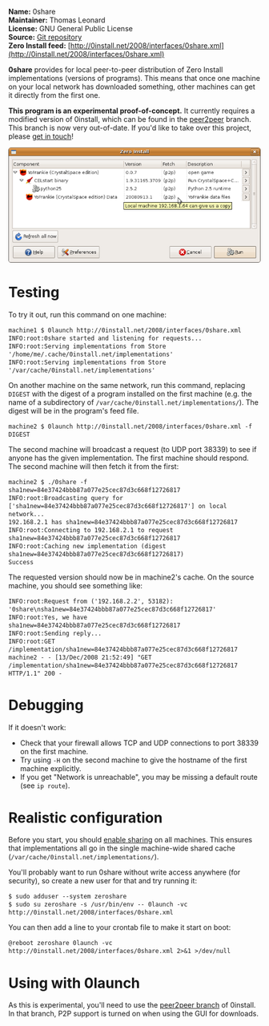 **Name:** 0share  
**Maintainer:** Thomas Leonard  
**License:** GNU General Public License  
**Source:** [Git repository](http://repo.or.cz/w/0share.git)  
**Zero Install feed:** [http://0install.net/2008/interfaces/0share.xml](http://0install.net/2008/interfaces/0share.xml)

**0share** provides for local peer-to-peer distribution of Zero Install implementations (versions of programs). This means that once one machine on your local network has downloaded something, other machines can get it directly from the first one.

**This program is an experimental proof-of-concept.** It currently requires a modified version of 0install, which can be found in the [peer2peer](https://github.com/0install/0install/tree/peer2peer) branch. This branch is now very out-of-date. If you'd like to take over this project, please [get in touch](http://0install.net/support.html)!

![Screenshot](../img/screens/p2p.png)

# Testing

To try it out, run this command on one machine:

```shell
machine1 $ 0launch http://0install.net/2008/interfaces/0share.xml
INFO:root:0share started and listening for requests...
INFO:root:Serving implementations from Store '/home/me/.cache/0install.net/implementations'
INFO:root:Serving implementations from Store '/var/cache/0install.net/implementations'
```

On another machine on the same network, run this command, replacing `DIGEST` with the digest of a program installed on the first machine (e.g. the name of a subdirectory of `/var/cache/0install.net/implementations/`). The digest will be in the program's feed file.

```shell
machine2 $ 0launch http://0install.net/2008/interfaces/0share.xml -f DIGEST
```

The second machine will broadcast a request (to UDP port 38339) to see if anyone has the given implementation. The first machine should respond. The second machine will then fetch it from the first:

```shell
machine2 $ ./0share -f sha1new=84e37424bbb87a077e25cec87d3c668f12726817
INFO:root:Broadcasting query for ['sha1new=84e37424bbb87a077e25cec87d3c668f12726817'] on local network...
192.168.2.1 has sha1new=84e37424bbb87a077e25cec87d3c668f12726817
INFO:root:Connecting to 192.168.2.1 to request sha1new=84e37424bbb87a077e25cec87d3c668f12726817
INFO:root:Caching new implementation (digest sha1new=84e37424bbb87a077e25cec87d3c668f12726817)
Success
```

The requested version should now be in machine2's cache. On the source machine, you should see something like:

```shell
INFO:root:Request from ('192.168.2.2', 53182): '0share\nsha1new=84e37424bbb87a077e25cec87d3c668f12726817'
INFO:root:Yes, we have sha1new=84e37424bbb87a077e25cec87d3c668f12726817
INFO:root:Sending reply...
INFO:root:GET /implementation/sha1new=84e37424bbb87a077e25cec87d3c668f12726817
machine2 - - [13/Dec/2008 21:52:49] "GET /implementation/sha1new=84e37424bbb87a077e25cec87d3c668f12726817 HTTP/1.1" 200 -
```

# Debugging

If it doesn't work:

- Check that your firewall allows TCP and UDP connections to port 38339 on the first machine.
- Try using `-H` on the second machine to give the hostname of the first machine explicitly.
- If you get "Network is unreachable", you may be missing a default route (see `ip route`).

# Realistic configuration

Before you start, you should [enable sharing](../details/sharing.md) on all machines. This ensures that implementations all go in the single machine-wide shared cache (`/var/cache/0install.net/implementations/`).

You'll probably want to run 0share without write access anywhere (for security), so create a new user for that and try running it:

```shell
$ sudo adduser --system zeroshare
$ sudo su zeroshare -s /usr/bin/env -- 0launch -vc http://0install.net/2008/interfaces/0share.xml
```

You can then add a line to your crontab file to make it start on boot:

```shell
@reboot zeroshare 0launch -vc http://0install.net/2008/interfaces/0share.xml 2>&1 >/dev/null
```

# Using with 0launch

As this is experimental, you'll need to use the [peer2peer branch](https://github.com/0install/0install/tree/peer2peer) of 0install. In that branch, P2P support is turned on when using the GUI for downloads.
